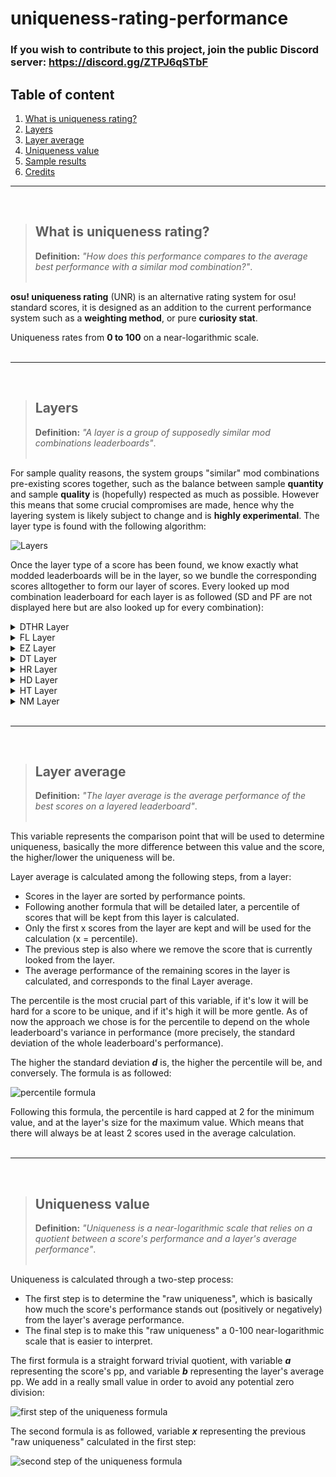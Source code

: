 # uniqueness-rating-performance

### If you wish to contribute to this project, join the public Discord server: https://discord.gg/ZTPJ6qSTbF

## Table of content

1. [What is uniqueness rating?](#whatis)
2. [Layers](#layers)
3. [Layer average](#layer-average)
4. [Uniqueness value](#uniqueness-value)
5. [Sample results](./SAMPLES.md)
6. [Credits](#credits)

---

</br>

> ## **What is uniqueness rating?** <a name=""></a>
>
> **Definition:** _"How does this performance compares to the average best performance with a similar mod combination?"_.  
> <br/>

**osu! uniqueness rating** (UNR) is an alternative rating system for osu! standard scores, it is designed as an addition to the current performance system such as a **weighting method**, or pure **curiosity stat**.

Uniqueness rates from **0 to 100** on a near-logarithmic scale.  
<br/>

---

<br/>

> ## **Layers** <a name="layers"></a>
>
> **Definition:** _"A layer is a group of supposedly similar mod combinations leaderboards"_.  
> <br/>

For sample quality reasons, the system groups "similar" mod combinations pre-existing scores together, such as the balance between sample **quantity** and sample **quality** is (hopefully) respected as much as possible. However this means that some crucial compromises are made, hence why the layering system is likely subject to change and is **highly experimental**. The layer type is found with the following algorithm:
<br/>

![Layers](https://gameosu.s-ul.eu/EH6FjdZT)
<br/>

Once the layer type of a score has been found, we know exactly what modded leaderboards will be in the layer, so we bundle the corresponding scores alltogether to form our layer of scores.
Every looked up mod combination leaderboard for each layer is as followed (SD and PF are not displayed here but are also looked up for every combination):

<details>
<summary>DTHR Layer</summary>
<ul>
<li>DTHR</li>
<li>HDDTHR</li>
<li>HDNCHR</li>
<li>DTHRNF</li>
<li>NCHRNF</li>
<li>DTHRFL</li>
<li>NCHRFL</li>
<li>HDDTHRNF</li>
<li>HDNCHRNF</li>
<li>HDDTHRFL</li>
<li>HDNCHRFL</li>
</ul>
</details>

<details>
<summary>FL Layer</summary>
<ul>
<li>FL</li>
<li>FLHD</li>
<li>FLHR</li>
<li>FLDT</li>
<li>FLNC</li>
<li>FLEZ</li>
<li>FLHDDT</li>
<li>FLHDNC</li>
<li>FLEZHD</li>
<li>FLHDHR</li>
</ul>
</details>

<details>
<summary>EZ Layer</summary>
<ul>
<li>EZ</li>
<li>EZHD</li>
<li>EZDT</li>
<li>EZNC</li>
<li>EZHDDT</li>
<li>EZHDNC</li>
</ul>
</details>

<details>
<summary>DT Layer</summary>
<ul>
<li>DT</li>
<li>NC</li>
<li>HDDT</li>
<li>HDNC</li>
<li>DTNF</li>
<li>NCNF</li>
<li>HDDTNF</li>
<li>HDNCNF</li>
</ul>
</details>

<details>
<summary>HR Layer</summary>
<ul>
<li>HR</li>
<li>HDHR</li>
<li>HRNF</li>
<li>HRSO</li>
<li>NFHDHR</li>
<li>NFHRSO</li>
</ul>
</details>

<details>
<summary>HD Layer</summary>
<ul>
<li>HD</li>
<li>NFHD</li>
<li>HDSO</li>
<li>NFHDSO</li>
</ul>
</details>

<details>
<summary>HT Layer</summary>
<ul>
<li>HT</li>
<li>HTNF</li>
<li>HTHD</li>
<li>HTHR</li>
<li>HTEZ</li>
<li>HTFL</li>
</ul>
</details>

<details>
<summary>NM Layer</summary>
<ul>
<li>NM</li>
<li>NF</li>
<li>SO</li>
<li>NFSO</li>
</ul>
</details>
<br/>

---

<br/>

> ## **Layer average** <a name="layer-average"></a>
>
> **Definition:** _"The layer average is the average performance of the best scores on a layered leaderboard"_.  
> <br/>

This variable represents the comparison point that will be used to determine uniqueness, basically the more difference between this value and the score, the higher/lower the uniqueness will be.

Layer average is calculated among the following steps, from a layer:

- Scores in the layer are sorted by performance points.
- Following another formula that will be detailed later, a percentile of scores that will be kept from this layer is calculated.
- Only the first x scores from the layer are kept and will be used for the calculation (x = percentile).
- The previous step is also where we remove the score that is currently looked from the layer.
- The average performance of the remaining scores in the layer is calculated, and corresponds to the final Layer average.

The percentile is the most crucial part of this variable, if it's low it will be hard for a score to be unique, and if it's high it will be more gentle. As of now the approach we chose is for the percentile to depend on the whole leaderboard's variance in performance (more precisely, the standard deviation of the whole leaderboard's performance).

The higher the standard deviation **_d_** is, the higher the percentile will be, and conversely. The formula is as followed:

![percentile formula](https://gameosu.s-ul.eu/pwLoYTUb)

Following this formula, the percentile is hard capped at 2 for the minimum value, and at the layer's size for the maximum value. Which means that there will always be at least 2 scores used in the average calculation.  
</br>

---

</br>

> ## **Uniqueness value** <a name="uniqueness-value"></a>
>
> **Definition:** _"Uniqueness is a near-logarithmic scale that relies on a quotient between a score's performance and a layer's average performance"_.  
> </br>

Uniqueness is calculated through a two-step process:

- The first step is to determine the "raw uniqueness", which is basically how much the score's performance stands out (positively or negatively) from the layer's average performance.
- The final step is to make this "raw uniqueness" a 0-100 near-logarithmic scale that is easier to interpret.

The first formula is a straight forward trivial quotient, with variable **_a_** representing the score's pp, and variable **_b_** representing the layer's average pp. We add in a really small value in order to avoid any potential zero division:

![first step of the uniqueness formula](https://gameosu.s-ul.eu/MK5HCVYK)

The second formula is as followed, variable **_x_** representing the previous "raw uniqueness" calculated in the first step:

![second step of the uniqueness formula](https://gameosu.s-ul.eu/ayEqiVO7)  
</br>
